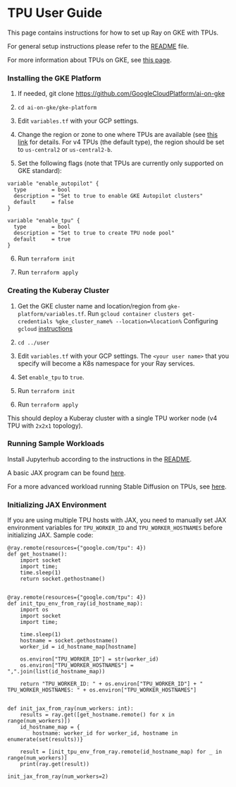 # TPU User Guide

This page contains instructions for how to set up Ray on GKE with TPUs. 

For general setup instructions please refer to the [README](https://github.com/GoogleCloudPlatform/ai-on-gke/blob/main/ray-on-gke/README.md)
file. 

For more information about TPUs on GKE, see [this page](https://cloud.google.com/kubernetes-engine/docs/concepts/tpus).


### Installing the GKE Platform

1. If needed, git clone https://github.com/GoogleCloudPlatform/ai-on-gke

2. `cd ai-on-gke/gke-platform`

3. Edit `variables.tf` with your GCP settings.

4. Change the region or zone to one where TPUs are available (see [this link](https://cloud.google.com/tpu/docs/regions-zones) for details.
For v4 TPUs (the default type), the region should be set to `us-central2` or `us-central2-b`.

5. Set the following flags (note that TPUs are currently only supported on GKE standard):

```
variable "enable_autopilot" {
  type        = bool
  description = "Set to true to enable GKE Autopilot clusters"
  default     = false
}

variable "enable_tpu" {
  type        = bool
  description = "Set to true to create TPU node pool"
  default     = true
}
```
 
6. Run `terraform init`

7. Run `terraform apply`

### Creating the Kuberay Cluster

1. Get the GKE cluster name and location/region from `gke-platform/variables.tf`.
   Run `gcloud container clusters get-credentials %gke_cluster_name% --location=%location%`
   Configuring `gcloud` [instructions](https://cloud.google.com/sdk/docs/initializing)

2. `cd ../user`

3. Edit `variables.tf` with your GCP settings. The `<your user name>` that you specify will become a K8s namespace for your Ray services.

4. Set `enable_tpu` to `true`.
   
5. Run `terraform init`

6. Run `terraform apply`

This should deploy a Kuberay cluster with a single TPU worker node (v4 TPU with `2x2x1` topology). 


### Running Sample Workloads

Install Jupyterhub according to the instructions in the [README](https://github.com/GoogleCloudPlatform/ai-on-gke/blob/main/ray-on-gke/README.md).

A basic JAX program can be found [here](https://github.com/GoogleCloudPlatform/ai-on-gke/blob/main/ray-on-gke/example_notebooks/jax-tpu.ipynb).

For a more advanced workload running Stable Diffusion on TPUs, see [here](https://github.com/GoogleCloudPlatform/ai-on-gke/blob/main/ray-on-gke/example_notebooks/stable-diffusion-tpu.ipynb).


### Initializing JAX Environment

If you are using multiple TPU hosts with JAX, you need to manually set JAX environment variables for `TPU_WORKER_ID` and `TPU_WORKER_HOSTNAMES` before initializing JAX. Sample code:

```
@ray.remote(resources={"google.com/tpu": 4})
def get_hostname():
    import socket
    import time;
    time.sleep(1)
    return socket.gethostname()


@ray.remote(resources={"google.com/tpu": 4})
def init_tpu_env_from_ray(id_hostname_map):
    import os
    import socket
    import time;
    
    time.sleep(1)
    hostname = socket.gethostname()
    worker_id = id_hostname_map[hostname]
    
    os.environ["TPU_WORKER_ID"] = str(worker_id)
    os.environ["TPU_WORKER_HOSTNAMES"] = ",".join(list(id_hostname_map))

    return "TPU_WORKER_ID: " + os.environ["TPU_WORKER_ID"] + " TPU_WORKER_HOSTNAMES: " + os.environ["TPU_WORKER_HOSTNAMES"]


def init_jax_from_ray(num_workers: int):
    results = ray.get([get_hostname.remote() for x in range(num_workers)])
    id_hostname_map = {
        hostname: worker_id for worker_id, hostname in enumerate(set(results))}

    result = [init_tpu_env_from_ray.remote(id_hostname_map) for _ in range(num_workers)]
    print(ray.get(result))

init_jax_from_ray(num_workers=2)

``` 



